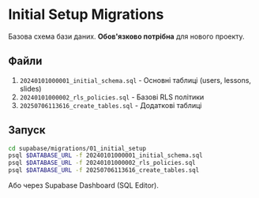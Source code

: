 # Initial Setup Migrations

Базова схема бази даних. **Обов'язково потрібна** для нового проекту.

## Файли

1. `20240101000001_initial_schema.sql` - Основні таблиці (users, lessons, slides)
2. `20240101000002_rls_policies.sql` - Базові RLS політики
3. `20250706113616_create_tables.sql` - Додаткові таблиці

## Запуск

```bash
cd supabase/migrations/01_initial_setup
psql $DATABASE_URL -f 20240101000001_initial_schema.sql
psql $DATABASE_URL -f 20240101000002_rls_policies.sql
psql $DATABASE_URL -f 20250706113616_create_tables.sql
```

Або через Supabase Dashboard (SQL Editor).

